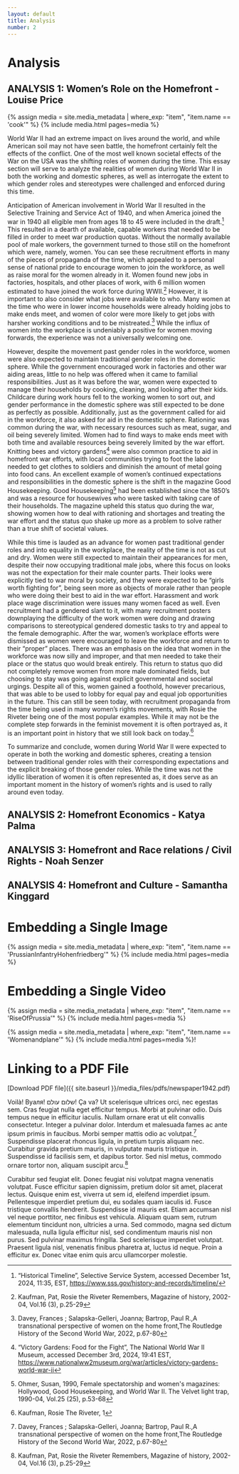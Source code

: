 ```yaml
---
layout: default
title: Analysis
number: 2
---
```


# Analysis

## ANALYSIS 1: Women’s Role on the Homefront - Louise Price

{% assign media = site.media_metadata | where_exp: "item", "item.name == 'cook'" %}
{% include media.html pages=media %}

World War II had an extreme impact on lives around the world, and while American soil may not have seen battle, the homefront certainly felt the effects of the conflict. One of the most well known societal effects of the War on the USA was the shifting roles of women during the time. This essay section will serve to analyze the realities of women during World War II in both the working and domestic spheres, as well as interrogate the extent to which gender roles and stereotypes were challenged and enforced during this time.

Anticipation of American involvement in World War II resulted in the Selective Training and Service Act of 1940, and when America joined the war in 1940 all eligible men from ages 18 to 45 were included in the draft.[^1] This resulted in a dearth of available, capable workers that needed to be filled in order to meet war production quotas. Without the normally available pool of male workers, the government turned to those still on the homefront which were, namely, women. You can see these recruitment efforts in many of the pieces of propaganda of the time, which appealed to a personal sense of national pride to encourage women to join the workforce, as well as raise moral for the women already in it. Women found new jobs in factories, hospitals, and other places of work, with 6 million women estimated to have joined the work force during WWII.[^2] However, it is important to also consider what jobs were available to who. Many women at the time who were in lower income households were already holding jobs to make ends meet, and women of color were more likely to get jobs with harsher working conditions and to be mistreated.[^3] While the influx of women into the workplace is undeniably a positive for women moving forwards, the experience was not a universally welcoming one.

However, despite the movement past gender roles in the workforce, women were also expected to maintain traditional gender roles in the domestic sphere. While the government encouraged work in factories and other war aiding areas, little to no help was offered when it came to familial responsibilities. Just as it was before the war, women were expected to manage their households by cooking, cleaning, and looking after their kids. Childcare during work hours fell to the working women to sort out, and gender performance in the domestic sphere was still expected to be done as perfectly as possible. Additionally, just as the government called for aid in the workforce, it also asked for aid in the domestic sphere. Rationing was common during the war, with necessary resources such as meat, sugar, and oil being severely limited. Women had to find ways to make ends meet with both time and available resources being severely limited by the war effort. Knitting bees and victory gardens[^4] were also common practice to aid in homefront war efforts, with local communities trying to foot the labor needed to get clothes to soldiers and diminish the amount of metal going into food cans. An excellent example of women’s continued expectations and responsibilities in the domestic sphere is the shift in the magazine Good Housekeeping. Good Housekeeping[^5] had been established since the 1850’s and was a resource for housewives who were tasked with taking care of their households. The magazine upheld this status quo during the war, showing women how to deal with rationing and shortages and treating the war effort and the status quo shake up more as a problem to solve rather than a true shift of societal values.
	
While this time is lauded as an advance for women past traditional gender roles and into equality in the workplace, the reality of the time is not as cut and dry. Women were still expected to maintain their appearances for men, despite their now occupying traditional male jobs, where this focus on looks was not the expectation for their male counter parts. Their looks were explicitly tied to war moral by society, and they were expected to be “girls worth fighting for”, being seen more as objects of morale rather than people who were doing their best to aid in the war effort. Harassment and work place wage discrimination were issues many women faced as well. Even recruitment had a gendered slant to it, with many recruitment posters downplaying the difficulty of the work women were doing and drawing comparisons to stereotypical gendered domestic tasks to try and appeal to the female demographic. After the war, women’s workplace efforts were dismissed as women were encouraged to leave the workforce and return to their “proper” places. There was an emphasis on the idea that women in the workforce was now silly and improper, and that men needed to take their place or the status quo would break entirely. This return to status quo did not completely remove women from more male dominated fields, but choosing to stay was going against explicit governmental and societal urgings. Despite all of this, women gained a foothold, however precarious, that was able to be used to lobby for equal pay and equal job opportunities in the future. This can still be seen today, with recruitment propaganda from the time being used in many women’s rights movements, with Rosie the Riveter being one of the most popular examples. While it may not be the complete step forwards in the feminist movement it is often portrayed as, it is an important point in history that we still look back on today.[^6]

To summarize and conclude, women during World War II were expected to operate in both the working and domestic spheres, creating a tension between traditional gender roles with their corresponding expectations and the explicit breaking of those gender roles. While the time was not the idyllic liberation of women it is often represented as, it does serve as an important moment in the history of women’s rights and is used to rally around even today.


## ANALYSIS 2: Homefront Economics - Katya Palma

## ANALYSIS 3: Homefront and Race relations / Civil Rights -  Noah Senzer

## ANALYSIS 4: Homefront and Culture - Samantha Kinggard




# Embedding a Single Image

{% assign media = site.media_metadata | where_exp: "item", "item.name == 'PrussianInfantryHohenfriedberg'" %}
{% include media.html pages=media %}

# Embedding a Single Video
{% assign media = site.media_metadata | where_exp: "item", "item.name == 'RiseOfPrussia'" %}
{% include media.html pages=media %}

{% assign media = site.media_metadata | where_exp: "item", "item.name == 'Womenandplane'" %}
{% include media.html pages=media %}!

# Linking to a PDF File

[Download PDF file]({{ site.baseurl }}/media_files/pdfs/newspaper1942.pdf)

Voilà! Вуаля! שלום עולם! Ça va?
Ut scelerisque ultrices orci, nec egestas sem. Cras feugiat nulla eget efficitur tempus. Morbi at pulvinar odio. Duis tempus neque in efficitur iaculis. Nullam ornare erat ut elit convallis consectetur. Integer a pulvinar dolor. Interdum et malesuada fames ac ante ipsum primis in faucibus. Morbi semper mattis odio ac volutpat.[^3] Suspendisse placerat rhoncus ligula, in pretium turpis aliquam nec. Curabitur gravida pretium mauris, in vulputate mauris tristique in. Suspendisse id facilisis sem, et dapibus tortor. Sed nisl metus, commodo ornare tortor non, aliquam suscipit arcu.[^2]

Curabitur sed feugiat elit. Donec feugiat nisi volutpat magna venenatis volutpat. Fusce efficitur sapien dignissim, pretium dolor sit amet, placerat lectus. Quisque enim est, viverra ut sem id, eleifend imperdiet ipsum. Pellentesque imperdiet pretium dui, eu sodales quam iaculis id. Fusce tristique convallis hendrerit. Suspendisse id mauris est. Etiam accumsan nisl vel neque porttitor, nec finibus est vehicula. Aliquam quam sem, rutrum elementum tincidunt non, ultricies a urna. Sed commodo, magna sed dictum malesuada, nulla ligula efficitur nisl, sed condimentum mauris nisl non purus. Sed pulvinar maximus fringilla. Sed scelerisque imperdiet volutpat. Praesent ligula nisl, venenatis finibus pharetra at, luctus id neque. Proin a efficitur ex. Donec vitae enim quis arcu ullamcorper molestie.

[^1]: “Historical Timeline”, Selective Service System, accessed December 1st, 2024, 11:35, EST, https://www.sss.gov/history-and-records/timeline/
[^2]: Kaufman, Pat, Rosie the Riveter Remembers, Magazine of history, 2002-04, Vol.16 (3), p.25-29
[^3]: Davey, Frances ; Salapska-Gelleri, Joanna; Bartrop, Paul R.,A transnational perspective of women on the home front,The Routledge History of the Second World War, 2022, p.67-80
[^4]: “Victory Gardens: Food for the Fight”, The National World War II Museum, accessed December 3rd, 2024, 19:41 EST, https://www.nationalww2museum.org/war/articles/victory-gardens-world-war-ii
[^5]: Ohmer, Susan, 1990, Female spectatorship and women's magazines: Hollywood, Good Housekeeping, and World War II. The Velvet light trap, 1990-04, Vol.25 (25), p.53-68
[^6]: Kaufman, Rosie The Riveter, 1


